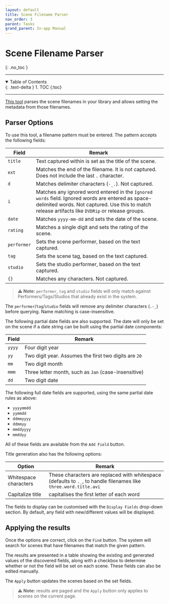 ```yaml
---
layout: default
title: Scene Filename Parser
nav_order: 3
parent: Tasks
grand_parent: In-app Manual
---
```


# **Scene Filename Parser**
{: .no_toc }

---

<details open markdown="block">
  <summary>
    Table of Contents
  </summary>
  {: .text-delta }
1. TOC
{:toc}
</details>

---

[This tool](/sceneFilenameParser) parses the scene filenames in your library and allows setting the metadata from those filenames.

## Parser Options

To use this tool, a filename pattern must be entered. The pattern accepts the following fields:

| Field | Remark |
|-------|--------|
| `title` | Text captured within is set as the title of the scene. |
|`ext`|Matches the end of the filename. It is not captured. Does not include the last `.` character.|
|`d`|Matches delimiter characters (`-_.`). Not captured.|
|`i`|Matches any ignored word entered in the `Ignored words` field. Ignored words are entered as space-delimited words. Not captured. Use this to match release artifacts like `DVDRip` or release groups.|
|`date`|Matches `yyyy-mm-dd` and sets the date of the scene.|
|`rating`|Matches a single digit and sets the rating of the scene.|
|`performer`| Sets the scene performer, based on the text captured.|
|`tag`| Sets the scene tag, based on the text captured.|
|`studio`| Sets the studio performer, based on the text captured.|
|`{}`|Matches any characters. Not captured.|

> **⚠️ Note:** `performer`, `tag` and `studio` fields will only match against Performers/Tags/Studios that already exist in the system.

The `performer`/`tag`/`studio` fields will remove any delimiter characters (`.-_`) before querying. Name matching is case-insensitive.

The following partial date fields are also supported. The date will only be set on the scene if a date string can be built using the partial date components:

| Field | Remark |
|-------|--------|
|`yyyy`|Four digit year|
|`yy`|Two digit year. Assumes the first two digits are `20`|
|`mm`|Two digit month|
|`mmm`|Three letter month, such as `Jan` (case-insensitive)|
|`dd`|Two digit date|

The following full date fields are supported, using the same partial date rules as above:
* `yyyymmdd`
* `yymmdd`
* `ddmmyyyy`
* `ddmmyy`
* `mmddyyyy`
* `mmddyy`

All of these fields are available from the `Add Field` button.

Title generation also has the following options:

| Option | Remark |
|--------|--------|
|Whitespace characters| These characters are replaced with whitespace (defaults to `._`, to handle filenames like `three.word.title.avi`|
|Capitalize title| capitalises the first letter of each word|

The fields to display can be customised with the `Display Fields` drop-down section. By default, any field with new/different values will be displayed.

## Applying the results

Once the options are correct, click on the `Find` button. The system will search for scenes that have filenames that match the given pattern.

The results are presented in a table showing the existing and generated values of the discovered fields, along with a checkbox to determine whether or not the field will be set on each scene. These fields can also be edited manually.

The `Apply` button updates the scenes based on the set fields.

> **⚠️ Note:** results are paged and the `Apply` button only applies to scenes on the current page.
